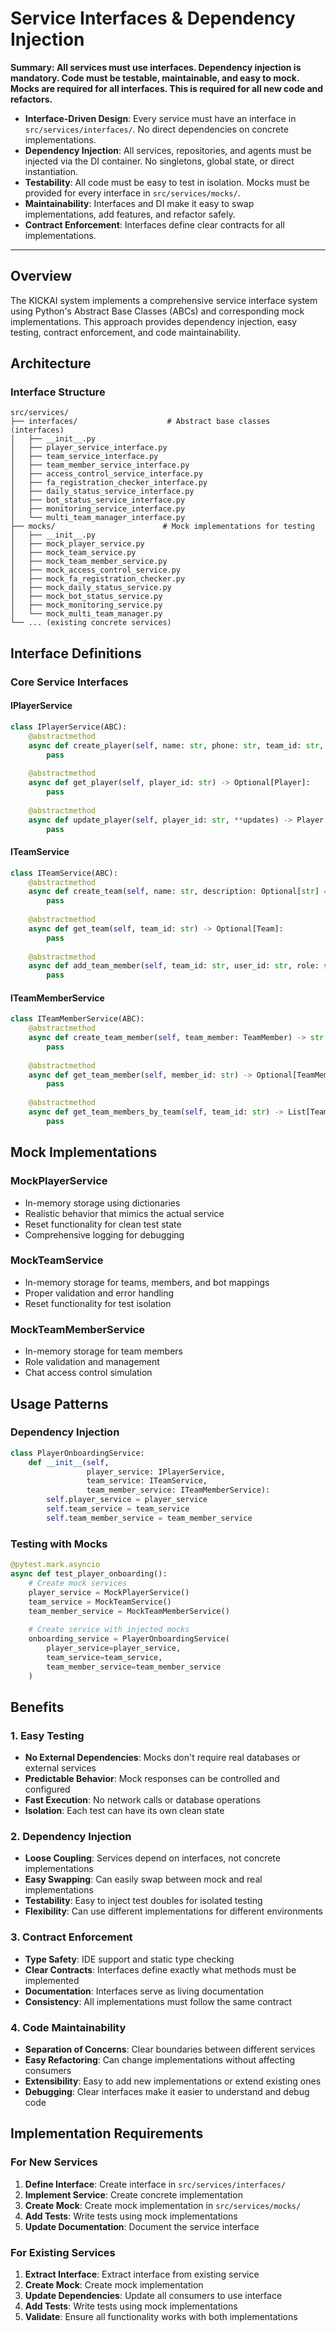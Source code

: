 # Service Interfaces & Dependency Injection

**Summary: All services must use interfaces. Dependency injection is mandatory. Code must be testable, maintainable, and easy to mock. Mocks are required for all interfaces. This is required for all new code and refactors.**

- **Interface-Driven Design**: Every service must have an interface in `src/services/interfaces/`. No direct dependencies on concrete implementations.
- **Dependency Injection**: All services, repositories, and agents must be injected via the DI container. No singletons, global state, or direct instantiation.
- **Testability**: All code must be easy to test in isolation. Mocks must be provided for every interface in `src/services/mocks/`.
- **Maintainability**: Interfaces and DI make it easy to swap implementations, add features, and refactor safely.
- **Contract Enforcement**: Interfaces define clear contracts for all implementations.

---

## Overview

The KICKAI system implements a comprehensive service interface system using Python's Abstract Base Classes (ABCs) and corresponding mock implementations. This approach provides dependency injection, easy testing, contract enforcement, and code maintainability.

## Architecture

### Interface Structure
```
src/services/
├── interfaces/                    # Abstract base classes (interfaces)
│   ├── __init__.py
│   ├── player_service_interface.py
│   ├── team_service_interface.py
│   ├── team_member_service_interface.py
│   ├── access_control_service_interface.py
│   ├── fa_registration_checker_interface.py
│   ├── daily_status_service_interface.py
│   ├── bot_status_service_interface.py
│   ├── monitoring_service_interface.py
│   └── multi_team_manager_interface.py
├── mocks/                        # Mock implementations for testing
│   ├── __init__.py
│   ├── mock_player_service.py
│   ├── mock_team_service.py
│   ├── mock_team_member_service.py
│   ├── mock_access_control_service.py
│   ├── mock_fa_registration_checker.py
│   ├── mock_daily_status_service.py
│   ├── mock_bot_status_service.py
│   ├── mock_monitoring_service.py
│   └── mock_multi_team_manager.py
└── ... (existing concrete services)
```

## Interface Definitions

### Core Service Interfaces

#### IPlayerService
```python
class IPlayerService(ABC):
    @abstractmethod
    async def create_player(self, name: str, phone: str, team_id: str, ...) -> Player:
        pass
    
    @abstractmethod
    async def get_player(self, player_id: str) -> Optional[Player]:
        pass
    
    @abstractmethod
    async def update_player(self, player_id: str, **updates) -> Player:
        pass
```

#### ITeamService
```python
class ITeamService(ABC):
    @abstractmethod
    async def create_team(self, name: str, description: Optional[str] = None, ...) -> Team:
        pass
    
    @abstractmethod
    async def get_team(self, team_id: str) -> Optional[Team]:
        pass
    
    @abstractmethod
    async def add_team_member(self, team_id: str, user_id: str, role: str = "player", ...) -> TeamMember:
        pass
```

#### ITeamMemberService
```python
class ITeamMemberService(ABC):
    @abstractmethod
    async def create_team_member(self, team_member: TeamMember) -> str:
        pass
    
    @abstractmethod
    async def get_team_member(self, member_id: str) -> Optional[TeamMember]:
        pass
    
    @abstractmethod
    async def get_team_members_by_team(self, team_id: str) -> List[TeamMember]:
        pass
```

## Mock Implementations

### MockPlayerService
- In-memory storage using dictionaries
- Realistic behavior that mimics the actual service
- Reset functionality for clean test state
- Comprehensive logging for debugging

### MockTeamService
- In-memory storage for teams, members, and bot mappings
- Proper validation and error handling
- Reset functionality for test isolation

### MockTeamMemberService
- In-memory storage for team members
- Role validation and management
- Chat access control simulation

## Usage Patterns

### Dependency Injection
```python
class PlayerOnboardingService:
    def __init__(self,
                 player_service: IPlayerService,
                 team_service: ITeamService,
                 team_member_service: ITeamMemberService):
        self.player_service = player_service
        self.team_service = team_service
        self.team_member_service = team_member_service
```

### Testing with Mocks
```python
@pytest.mark.asyncio
async def test_player_onboarding():
    # Create mock services
    player_service = MockPlayerService()
    team_service = MockTeamService()
    team_member_service = MockTeamMemberService()
    
    # Create service with injected mocks
    onboarding_service = PlayerOnboardingService(
        player_service=player_service,
        team_service=team_service,
        team_member_service=team_member_service
    )
```

## Benefits

### 1. Easy Testing
- **No External Dependencies**: Mocks don't require real databases or external services
- **Predictable Behavior**: Mock responses can be controlled and configured
- **Fast Execution**: No network calls or database operations
- **Isolation**: Each test can have its own clean state

### 2. Dependency Injection
- **Loose Coupling**: Services depend on interfaces, not concrete implementations
- **Easy Swapping**: Can easily swap between mock and real implementations
- **Testability**: Easy to inject test doubles for isolated testing
- **Flexibility**: Can use different implementations for different environments

### 3. Contract Enforcement
- **Type Safety**: IDE support and static type checking
- **Clear Contracts**: Interfaces define exactly what methods must be implemented
- **Documentation**: Interfaces serve as living documentation
- **Consistency**: All implementations must follow the same contract

### 4. Code Maintainability
- **Separation of Concerns**: Clear boundaries between different services
- **Easy Refactoring**: Can change implementations without affecting consumers
- **Extensibility**: Easy to add new implementations or extend existing ones
- **Debugging**: Clear interfaces make it easier to understand and debug code

## Implementation Requirements

### For New Services
1. **Define Interface**: Create interface in `src/services/interfaces/`
2. **Implement Service**: Create concrete implementation
3. **Create Mock**: Create mock implementation in `src/services/mocks/`
4. **Add Tests**: Write tests using mock implementations
5. **Update Documentation**: Document the service interface

### For Existing Services
1. **Extract Interface**: Extract interface from existing service
2. **Create Mock**: Create mock implementation
3. **Update Dependencies**: Update all consumers to use interface
4. **Add Tests**: Write tests using mock implementations
5. **Validate**: Ensure all functionality works with both implementations 